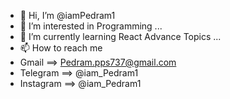 - 👋 Hi, I’m @iamPedram1
- 👀 I’m interested in Programming ...
- 🌱 I’m currently learning React Advance Topics ...
- 📫 How to reach me 
- Gmail ==> Pedram.pps737@gmail.com
- Telegram  ==> @iam_Pedram1
- Instagram ==> @iam_Pedram1
<!---
iamPedram1/iamPedram1 is a ✨ special ✨ repository because its `README.md` (this file) appears on your GitHub profile.
You can click the Preview link to take a look at your changes.
--->

